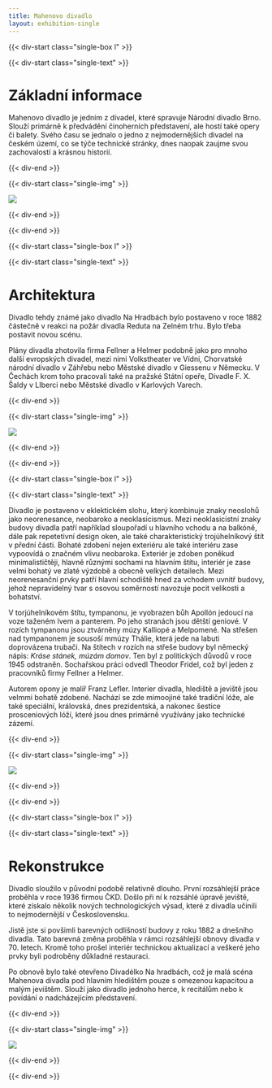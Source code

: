 ```yaml
---
title: Mahenovo divadlo
layout: exhibition-single
---
```


{{< div-start class="single-box l" >}}

{{< div-start class="single-text" >}}

# Základní informace

Mahenovo divadlo je jedním z divadel, které spravuje Národní divadlo Brno. Slouží primárně k předvádění činoherních představení, ale hostí také opery či balety. Svého času se jednalo o jedno z nejmodernějších divadel na českém území, co se týče technické stránky, dnes naopak zaujme svou zachovalostí a krásnou historií.

{{< div-end >}}

{{< div-start class="single-img" >}}

[![](/imgs/mahen.jpg)](/imgs/mahen.jpg)

{{< div-end >}}

{{< div-end >}}

{{< div-start class="single-box l" >}}

{{< div-start class="single-text" >}}

# Architektura

Divadlo tehdy známé jako divadlo Na Hradbách bylo postaveno v roce 1882 částečně v reakci na požár divadla Reduta na Zelném trhu. Bylo třeba postavit novou scénu.

Plány divadla zhotovila firma Fellner a Helmer podobně jako pro mnoho další evropských divadel, mezi nimi Volkstheater ve Vídni, Chorvatské národní divadlo v Záhřebu nebo Městské divadlo v Giessenu v Německu. V Čechách krom toho pracovali také na pražské Státní opeře, Divadle F. X. Šaldy v LIberci nebo Městské divadlo v Karlových Varech.

{{< div-end >}}

{{< div-start class="single-img" >}}

[![](/imgs/mahen-old1.jpg)](/imgs/mahen-old1.jpg)

{{< div-end >}}

{{< div-end >}}

{{< div-start class="single-box l" >}}

{{< div-start class="single-text" >}}

Divadlo je postaveno v eklektickém slohu, který kombinuje znaky neoslohů jako neorenesance, neobaroko a neoklasicismus. Mezi neoklasicistní znaky budovy divadla patří například sloupořadí u hlavního vchodu a na balkóně, dále pak repetetivní design oken, ale také charakteristický trojúhelníkový štít v přední části. Bohaté zdobení nejen exteriéru ale také interiéru zase vypoovídá o značném vlivu neobaroka. Exteriér je zdoben poněkud minimalističtěji, hlavně různými sochami na hlavním štítu, interiér je zase velmi bohatý ve zlaté výzdobě a obecně velkých detailech. Mezi neorenesanční prvky patří hlavní schodiště hned za vchodem uvnitř budovy, jehož nepravidelný tvar s osovou soměrností navozuje pocit velikosti a bohatství.

V torjúhelníkovém štítu, tympanonu, je vyobrazen bůh Apollón jedoucí na voze taženém lvem a panterem. Po jeho stranách jsou dětští geniové. V rozích tympanonu jsou ztvárněny múzy Kalliopé a Melpomené. Na střešen nad tympanonem je sousoší mmúzy Thálie, která jede na labuti doprovázena trubači. Na štítech v rozích na střeše budovy byl německý nápis: *Kráse stánek, múzám domov*. Ten byl z politických důvodů v roce 1945 odstraněn. Sochařskou práci odvedl Theodor Fridel, což byl jeden z pracovníků firmy Fellner a Helmer.

Autorem opony je malíř Franz Lefler. Interíer divadla, hlediště a jeviště jsou velmmi bohatě zdobené. Nachází se zde mimoojiné také tradiční lóže, ale také speciální, královská, dnes prezidentská, a nakonec šestice prosceniových lóží, které jsou dnes primárně využívány jako technické zázemí. 

{{< div-end >}}

{{< div-start class="single-img" >}}

[![](/imgs/mahen-old2.jpg)](/imgs/mahen-old2.jpg)

{{< div-end >}}

{{< div-end >}}

{{< div-start class="single-box l" >}}

{{< div-start class="single-text" >}}

# Rekonstrukce

Divadlo sloužilo v původní podobě relativně dlouho. První rozsáhlejší práce proběhla v roce 1936 firmou ČKD. Došlo při ní k rozsáhlé úpravě jeviště, které získalo několik nových technologických výsad, které z divadla učinili to nejmodernější v Československu.

Jistě jste si povšimli barevných odlišností budovy z roku 1882 a dnešního divadla. Tato barevná změna proběhla v rámci rozsáhlejší obnovy divadla v 70. letech. Kromě toho prošel interiér technickou aktualizací a veškeré jeho prvky byli podroběny důkladné restauraci.

Po obnově bylo také otevřeno Divadélko Na hradbách, což je malá scéna Mahenova divadla pod hlavním hledištěm pouze s omezenou kapacitou a malým jevištěm. Slouží jako divadlo jednoho herce, k recitálům nebo k povídání o nadcházejícím představení.

{{< div-end >}}

{{< div-start class="single-img" >}}

[![](/imgs/mahen-old3.jpg)](/imgs/mahen-old3.jpg)

{{< div-end >}}

{{< div-end >}}